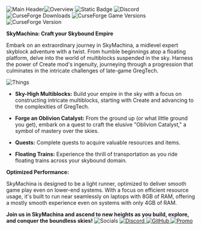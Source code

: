 ![Main Header](https://www.bisecthosting.com/images/CF/SKYMACHINA/BH_NU_HEADER.webp)![Overview](https://www.bisecthosting.com/images/CF/SkyMachina_(updated)/BH_SkyMach_overview.webp)
<img alt="Static Badge" src="https://img.shields.io/badge/Beta_Modpack-Might_break-red"> <img alt="Discord" src="https://img.shields.io/discord/1147104043567677450"> <img alt="CurseForge Downloads" src="https://img.shields.io/curseforge/dt/714959"> <img alt="CurseForge Game Versions" src="https://img.shields.io/curseforge/game-versions/714959"> <img alt="CurseForge Version" src="https://img.shields.io/curseforge/v/714959">

**SkyMachina: Craft your Skybound Empire**

Embark on an extraordinary journey in SkyMachina, a midlevel expert skyblock adventure with a twist. From humble beginnings atop a floating platform, delve into the world of multiblocks suspended in the sky. Harness the power of Create mod's ingenuity, journeying through a progression that culminates in the intricate challenges of late-game GregTech.

![Things](https://www.bisecthosting.com/images/CF/SkyMachina_(updated)/BH_SkyMach_features.webp)

- **Sky-High Multiblocks:** Build your empire in the sky with a focus on constructing intricate multiblocks, starting with Create and advancing to the complexities of GregTech.

- **Forge an Oblivion Catalyst:** From the ground up (or what little ground you get), embark on a quest to craft the elusive "Oblivion Catalyst," a symbol of mastery over the skies.

- **Quests:** Complete quests to acquire valuable resources and items.

- **Floating Trains:** Experience the thrill of transportation as you ride floating trains across your skybound domain.

**Optimized Performance:**

SkyMachina is designed to be a light runner, optimized to deliver smooth game play even on lower-end systems. With a focus on efficient resource usage, it's built to run near seamlessly on laptops with 8GB of RAM, offering a mostly smooth experience even on systems with only 4GB of RAM.

**Join us in SkyMachina and ascend to new heights as you build, explore, and conquer the boundless skies!**
![Socials](https://www.bisecthosting.com/images/CF/SkyMachina_(updated)/BH_SkyMach_socials.webp)
<a href="https://discord.gg/UMhmuKMb9N"><img src="https://www.bisecthosting.com/images/CF/SkyMachina_(updated)/BH_SkyMach_discord.webp" alt="Discord">  </a>
<a href="https://github.com/ACrazyD/SkyMachina-Reborn"><img src="https://www.bisecthosting.com/images/CF/SkyMachina_(updated)/BH_SkyMach_github.webp" alt="GitHub">  </a>
<a href="https://www.bisecthosting.com/stellarum"><img src="https://www.bisecthosting.com/images/CF/SkyMachina_(updated)/BH_SkyMach_promo.webp" alt="Promo">  </a>
